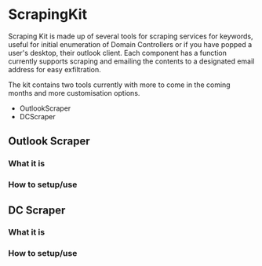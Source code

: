 # ScrapingKit
Scraping Kit is made up of several tools for scraping services for keywords, useful for initial enumeration of Domain Controllers or if you have popped a user's desktop, their outlook client. Each component has a function currently supports scraping and emailing the contents to a designated email address for easy exfiltration.

The kit contains two tools currently with more to come in the coming months and more customisation options.

- OutlookScraper
- DCScraper
## Outlook Scraper
### What it is

### How to setup/use

## DC Scraper

### What it is

### How to setup/use